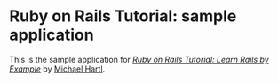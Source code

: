 # Ruby on Rails Tutorial: sample application

This is the sample application for [*Ruby on Rails Tutorial: Learn Rails by Example*](http://railstutorials.org/) by [Michael Hartl](http://michaelhartl.com/).
